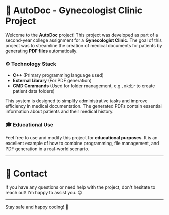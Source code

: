 # 📄 AutoDoc - Gynecologist Clinic Project

Welcome to the **AutoDoc** project! This project was developed as part of a second-year college assignment for a **Gynecologist Clinic**. The goal of this project was to streamline the creation of medical documents for patients by generating **PDF files** automatically.

### ⚙️ Technology Stack
- **C++** (Primary programming language used)
- **External Library** (For PDF generation)
- **CMD Commands** (Used for folder management, e.g., `mkdir` to create patient data folders)

This system is designed to simplify administrative tasks and improve efficiency in medical documentation. The generated PDFs contain essential information about patients and their medical history.

### 🎓 Educational Use
Feel free to use and modify this project for **educational purposes**. It is an excellent example of how to combine programming, file management, and PDF generation in a real-world scenario.

---

# 🤝 Contact

If you have any questions or need help with the project, don't hesitate to reach out! I'm happy to assist you. 😊

---

Stay safe and happy coding! 🚀
